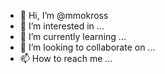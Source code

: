- 👋 Hi, I’m @mmokross
- 👀 I’m interested in ...
- 🌱 I’m currently learning ...
- 💞️ I’m looking to collaborate on ...
- 📫 How to reach me ...

<!---
mmokross/mmokross is a ✨ special ✨ repository because its `README.md` (this file) appears on your GitHub profile.
You can click the Preview link to take a look at your changes.
--->
